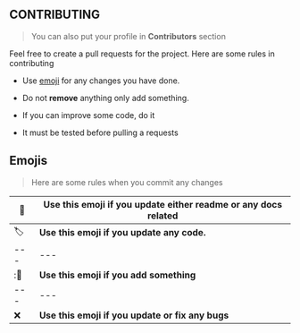## **CONTRIBUTING**

> You can also put your profile in **Contributors** section


Feel free to create a pull requests for the project. Here are some rules in contributing

- Use <a href="#emojis">emoji</a> for any changes you have done.
  
- Do not **remove** anything only add something.
  
- If you can improve some code, do it
  
- It must be tested before pulling a requests
  

## Emojis

> Here are some rules when you commit any changes

| :book: | Use this emoji if you update either readme or any docs related |
| --- | --- |
| :label: | **Use this emoji if you update any code.** |
| --- | --- |
| ::green_book: | **Use this emoji if you add something** |
| --- | --- |
| :x: | **Use this emoji if you update or fix any bugs** |
